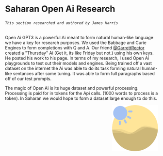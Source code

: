 # Saharan Open Ai Research
###### `This section researched and authored by James Harris`

   Open Ai GPT3 is a powerful Ai meant to form natural human-like language we have a key for research purposes. We used the Babbage and Curie Engines to form completions with Q and A. Our friend [@GarrettRector]("www.github.com/GarrettRector") created a "Thursday" Ai (Get it, its like Friday but not.) using his own keys. He posted his work to his page. In terms of my research, I used Open Ai playgrounds to test out their models and engines. Being trained off a vast dataset on the internet the Ai was able to do its task forming natural human-like sentances after some tuning. It was able to form full paragraphs based off of our test prompts.

   The magic of Open Ai is its huge dataset and powerful processing. Processing is paid for in tokens for the Api calls. (1000 words to process is a token). In Saharan we would hope to form a dataset large enough to do this.
   
   <p align=right><img src="https://github.com/jamesaharris/Saharan-Echo/blob/Website/echo.png?raw=true" alt="Header" width=30% height=30% /></p>
